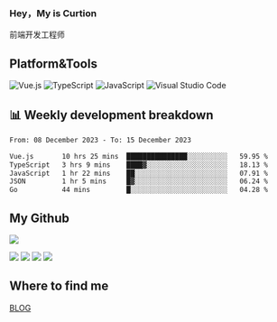 ### Hey，My is Curtion
前端开发工程师
## Platform&Tools

![Vue.js](https://img.shields.io/badge/-Vue.js-4FC08D?style=flat-square&logo=Vue.js&logoColor=white)
![TypeScript](https://img.shields.io/badge/-TypeScript-007ACC?style=flat-square&logo=typescript&logoColor=white)
![JavaScript](https://img.shields.io/badge/-JavaScript-F7DF1E?style=flat-square&logo=javascript&logoColor=black)
![Visual Studio Code](https://img.shields.io/badge/-VSCode-007ACC?style=flat-square&logo=Visual-Studio-Code&logoColor=white)

## 📊 Weekly development breakdown

<!--START_SECTION:waka-->

```txt
From: 08 December 2023 - To: 15 December 2023

Vue.js       10 hrs 25 mins  ███████████████░░░░░░░░░░   59.95 %
TypeScript   3 hrs 9 mins    ████▓░░░░░░░░░░░░░░░░░░░░   18.13 %
JavaScript   1 hr 22 mins    ██░░░░░░░░░░░░░░░░░░░░░░░   07.91 %
JSON         1 hr 5 mins     █▓░░░░░░░░░░░░░░░░░░░░░░░   06.24 %
Go           44 mins         █░░░░░░░░░░░░░░░░░░░░░░░░   04.28 %
```

<!--END_SECTION:waka-->

## My Github

![](http://github-profile-summary-cards.vercel.app/api/cards/profile-details?username=curtion&theme=nord_bright)

![](http://github-profile-summary-cards.vercel.app/api/cards/stats?username=curtion&theme=nord_bright)
![](http://github-profile-summary-cards.vercel.app/api/cards/productive-time?username=curtion&theme=nord_bright&utcOffset=8)
![](http://github-profile-summary-cards.vercel.app/api/cards/repos-per-language?username=curtion&theme=nord_bright)
![](http://github-profile-summary-cards.vercel.app/api/cards/most-commit-language?username=curtion&theme=nord_bright)

## Where to find me

[BLOG](https://blog.3gxk.net)
